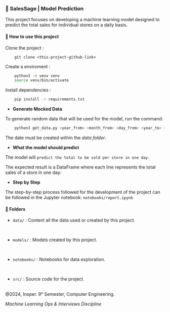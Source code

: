 ### 🤖 SalesSage | Model Prediction

This project focuses on developing a machine learning model designed to predict the total sales for individual stores on a daily basis.

#### 📌️ How to use this project

Clone the project :

```
    git clone <this-project-github-link>
```

Create a enviroment :

```bash
    python3 -m venv venv
    source venv/bin/activate
```

Install dependencies :

```bash
    pip install -r requirements.txt
```

* **Generate Mocked Data**


To generate random data that will be used for the model, run the command:

```bash
    python3 get_data.py <year_from> <month_from> <day_from> <year_to> <month_to> <day_to>
```

The date must be created within the *data folder*.

* **What the model should predict**

The model will `predict the total to be sold per store in one day.`

The expected result is a DataFrame where each line represents the total sales of a store in one day:

* **Step by Step**

The step-by-step process followed for the development of the project can be followed in the Jupyter notebook: `notebooks/report.ipynb`

#### 📂️ Folders

* `data/` : Content all the data used or created by this project.
<br>

* `models/` : Models created by this project.
<br>

* `notebooks/` : Notebooks for data exploration. 
<br>

* `src/` : Source code for the project.

<br>
@2024, Insper. 9° Semester,  Computer Engineering.
<br>

_Machine Learning Ops & Interviews Discipline_
